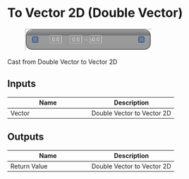 # To Vector 2D (Double Vector)

<div align="left" data-full-width="false">

<figure><img src="to_vector_2d_-double_vector.png" alt=""><figcaption></figcaption></figure>

</div>

Cast from Double Vector to Vector 2D

## Inputs

<table>
<thead><tr><th width="170">Name</th><th>Description</th></tr></thead>
<tbody>
<tr><td>Vector</td><td>Double Vector to Vector 2D</td></tr>
</tbody>
</table>

## Outputs

<table>
<thead><tr><th width="170">Name</th><th>Description</th></tr></thead>
<tbody>
<tr><td>Return Value</td><td>Double Vector to Vector 2D</td></tr>
</tbody>
</table>
